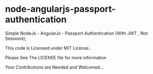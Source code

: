 # node-angularjs-passport-authentication
Simple NodeJs - AngularJs - Passport Authentication (With JWT , Not Sessions);

This code is Licensed under MIT License..

Please See The LICENSE file for more information 

Your Contributions are Needed and Welcomed...